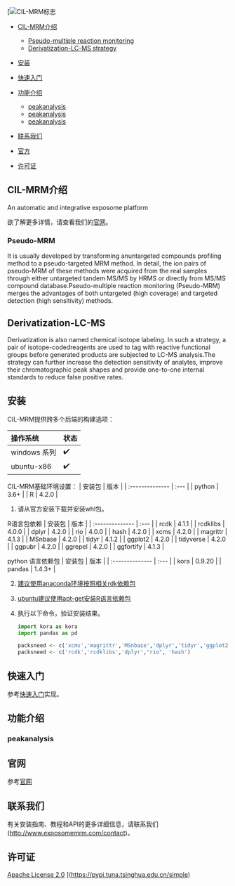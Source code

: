 [![CIL-MRM标志](http://www.exposomemrm.com/static/img/website_icon.dfecee9.png "CIL-MRM logo")

<!-- TOC -->

- [CIL-MRM介绍](#CIL-MRM介绍)
    - [Pseudo-multiple reaction monitoring](#Pseudo-MRM)
    - [Derivatization-LC-MS strategy](#Derivatization-LC-MS)

- [安装](#安装)
- [快速入门](#快速入门)
- [功能介绍](#功能介绍)
   - [peakanalysis](#peakanalysis)
   - [peakanalysis](#peakanalysis)
   - [peakanalysis](#peakanalysis)
- [联系我们](#联系我们)
- [官方](#官网)
- [许可证](#许可证)

<!-- /TOC -->

## CIL-MRM介绍

An automatic and integrative exposome platform
>
欲了解更多详情，请查看我们的[官网](http://www.exposomemrm.com)。

### Pseudo-MRM

It is usually developed by transforming anuntargeted compounds profiling method to a pseudo-targeted MRM method. In detail, the ion pairs of pseudo-MRM of these methods were acquired from the real samples through either untargeted tandem MS/MS by HRMS or directly from MS/MS compound database.Pseudo-multiple reaction monitoring (Pseudo-MRM) merges the advantages of both untargeted (high coverage) and targeted detection (high sensitivity) methods.

## Derivatization-LC-MS
Derivatization is also named chemical isotope labeling. In such a strategy, a pair of isotope-codedreagents are used to tag with reactive functional groups before generated products are subjected to LC-MS analysis.The strategy can further increase the detection sensitivity of analytes, improve their chromatographic peak shapes and provide one-to-one internal standards to reduce false positive rates.


## 安装

CIL-MRM提供跨多个后端的构建选项：

|  操作系统        | 状态  |
|  :-------------- | :--- |
| windows 系列    | ✔️   |
| ubuntu-x86  | ✔️   |


CIL-MRM基础环境设置：
|  安装包        | 版本  |
|  :-------------- | :--- |
| python    | 3.6+  |
| R  |  4.2.0  |

1. 请从官方安装下载并安装whl包。

R语言包依赖
|  安装包        | 版本  |
|  :-------------- | :--- |
| rcdk    | 4.1.1  |
| rcdklibs  |  4.0.0 |
| dplyr    | 4.2.0 |
| rio  |  4.0.0  |
| hash    | 4.2.0  |
| xcms  |  4.2.0  |
| magrittr  |  4.1.3  |
| MSnbase    | 4.2.0  |
| tidyr  |  4.1.2  |
| ggplot2  |  4.2.0  |
| tidyverse    | 4.2.0   |
| ggpubr  |  4.2.0  |
| ggrepel  |  4.2.0  |
| ggfortify    | 4.1.3  |

python 语言依赖包
|  安装包        | 版本  |
|  :-------------- | :--- |
| kora    | 0.9.20  |
| pandas  |  1.4.3+ |


2. [建议使用anaconda环境按照相关rdk依赖包](https://github.com/rdkit/rdkit/blob/master/Docs/Book/Install.md)

3. [ubuntu建议使用apt-get安装R语言依赖包](http://ftp.sjtu.edu.cn/ubuntu/pool/universe/r)


4. 执行以下命令，验证安装结果。

    ```python
    import kora as kora
    import pandas as pd
    ```

    ```R
    packsneed <- c('xcms','magrittr','MSnbase','dplyr','tidyr','ggplot2','tidyverse','ggpubr',"ggrepel","rio", 'ggfortify')
    packsneed <- c('rcdk','rcdklibs','dplyr',"rio", 'hash')
    ```


## 快速入门

参考[快速入门](http://www.exposomemrm.com/about)实现。

## 功能介绍
### peakanalysis

## 官网
参考[官网](http://www.exposomemrm.com)

## 联系我们
有关安装指南、教程和API的更多详细信息，请联系我们(http://www.exposomemrm.com/contact)。



## 许可证

[Apache License 2.0](https://gitee.com/mindspore/mindspore/blob/master/LICENSE)
](https://pypi.tuna.tsinghua.edu.cn/simple)
